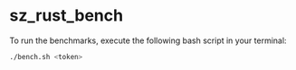 # sz_rust_bench

To run the benchmarks, execute the following bash script in your terminal:

```bash
./bench.sh <token>
```
